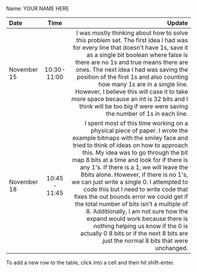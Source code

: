Name: YOUR NAME HERE

| Date        |     Time      |                                                                                                                                                                                                                                                                                                                                                                                                                                                                                                                                                                                                                                                                                                                          Update |
|:------------|:-------------:|--------------------------------------------------------------------------------------------------------------------------------------------------------------------------------------------------------------------------------------------------------------------------------------------------------------------------------------------------------------------------------------------------------------------------------------------------------------------------------------------------------------------------------------------------------------------------------------------------------------------------------------------------------------------------------------------------------------------------------:|
| November 15 |  10:30-11:00  |                                                                                                                                                                                                                         I was mostly thinking about how to solve this problem set. The first idea I had was for every line that doesn't have 1s, save it as a single bit boolean where false is there are no 1s and true means there are ones. The next idea I had was saving the position of the first 1s and also counting how many 1s are in a single line. However, I believe this will case it to take more space because an int is 32 bits and I think will be too big if were were saving the number of 1s in each line. |
| November 18 | 10:45 - 11:45 | I spent most of this time working on a physical piece of paper. I wrote the example bitmaps with the smiley face and tried to think of ideas on how to approach this. My idea was to go through the bit map 8 bits at a time and look for if there is any 1's. If there is a 1, we will leave the 8bits alone. However, if there is no 1's, we can just write a single 0. I attempted to code this but I need to write code that fixes the out bounds error we could get if the total number of bits isn't a multiple of 8. Additionally, I am not sure how the expand would work because there is nothing helping us know if the 0 is actually 0 8 bits or if the next 8 bits are just  the normal 8 bits that were unchanged. |


To add a new row to the table, click into a cell and then hit shift-enter.